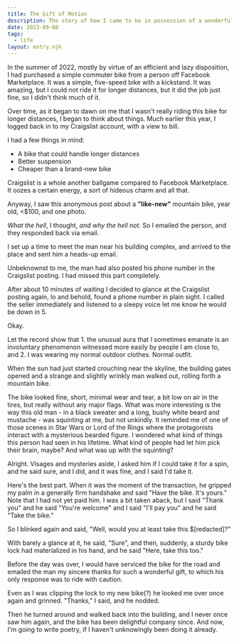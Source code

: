 ```yaml
---
title: The Gift of Motion
description: The story of how I came to be in possession of a wonderful mountain bike via a series of curious events.
date: 2023-09-08
tags:
  - life
layout: entry.njk
---
```

In the summer of 2022, mostly by virtue of an efficient and lazy disposition, I had purchased a simple commuter bike
from a person off Facebook Marketplace. It was a simple, five-speed bike with a kickstand. It was amazing, but
I could not ride it for longer distances, but it did the job just fine, so I didn't think much of it.

Over time, as it began to dawn on me that I wasn't really riding this bike for longer distances, I began to think about
things. Much earlier this year, I logged back in to my Craigslist account, with a view to bill.

I had a few things in mind:
- A bike that could handle longer distances
- Better suspension
- Cheaper than a brand-new bike

Craigslist is a whole another ballgame compared to Facebook Marketplace. It oozes a certain energy, a sort of hideous charm and all that.

Anyway, I saw this anonymous post about a **"like-new"** mountain bike, year old, <$100, and one photo.

_What the hell_, I thought, _and why the hell not_. So I emailed the person, and they responded back via email.

I set up a time to meet the man near his building complex, and arrived to the place and sent him a heads-up email.

Unbeknownst to me, the man had also posted his phone number in the Craigslist posting.
I had missed this part completely.

After about 10 minutes of waiting I decided to glance at the Craigslist posting again,
lo and behold, found a phone number in plain sight. I called the seller immediately and listened to a sleepy voice let me know he would be down in 5.

Okay.

Let the record show that 1. the unusual aura that I sometimes emanate is an involuntary phenomenon witnessed more easily by people I am close to, and 2. I was wearing my normal outdoor clothes. Normal outfit.

When the sun had just started crouching near the skyline, the building gates opened and a strange and slightly wrinkly man walked out, rolling forth a mountain bike.

The bike looked fine, short, minimal wear and tear, a bit low on air in the tires, but really without any major flags.
What was more interesting is the way this old man - in a black sweater and a long, bushy white beard and mustache - was squinting at me, but not unkindly. It reminded me of one of those scenes in Star Wars or Lord of the Rings where the protagonists interact with a mysterious bearded figure.
I wondered what kind of things this person had seen in his lifetime. What kind of people had let him pick their brain, maybe? And what was up with the squinting?

Alright. Visages and mysteries aside, I asked him if I could take it for a spin, and he said sure, and I did, and it was fine, and I said I'd take it.

Here's the best part. When it was the moment of the transaction, he gripped my palm in a generally firm handshake and said "Have the bike. It's yours."
Note that I had not yet paid him. I was a bit taken aback, but I said "Thank you" and he said "You're welcome" and I said "I'll pay you" and he said "Take the bike."

So I blinked again and said, "Well, would you at least take this $[redacted]?"

With barely a glance at it, he said, "Sure", and then, suddenly, a sturdy bike lock had materialized in his hand, and he said "Here, take this too."

Before the day was over, I would have serviced the bike for the road and emailed the man my sincere thanks for such a wonderful gift, to which his only response was to ride with caution.

Even as I was clipping the lock to my new bike(?) he looked me over once again and grinned. "Thanks," I said, and he nodded.

Then he turned around and walked back into the building, and I never once saw him again, and the bike has been delightful company since. And now, I'm going to write poetry, if I haven't unknowingly been doing it already.
